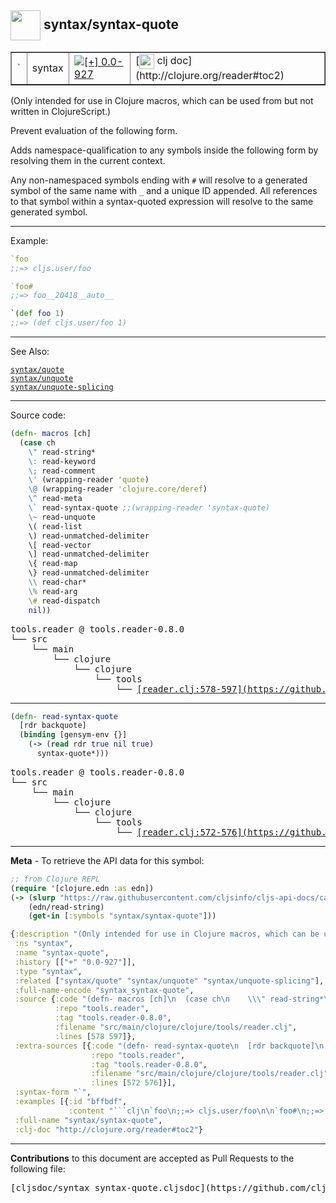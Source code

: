 ## <img width="48px" valign="middle" src="http://i.imgur.com/Hi20huC.png"> syntax/syntax-quote

 <table border="1">
<tr>
<td><samp>`</samp></td>
<td>syntax</td>
<td><a href="https://github.com/cljsinfo/cljs-api-docs/tree/0.0-927"><img valign="middle" alt="[+] 0.0-927" src="https://img.shields.io/badge/+-0.0--927-lightgrey.svg"></a> </td>
<td>
[<img height="24px" valign="middle" src="http://i.imgur.com/1GjPKvB.png"> clj doc](http://clojure.org/reader#toc2)
</td>
</tr>
</table>


(Only intended for use in Clojure macros, which can be used from but not
written in ClojureScript.)

Prevent evaluation of the following form.

Adds namespace-qualification to any symbols inside the following form by
resolving them in the current context.

Any non-namespaced symbols ending with `#` will resolve to a generated symbol
of the same name with `_` and a unique ID appended.  All references to that
symbol within a syntax-quoted expression will resolve to the same generated
symbol.

---

Example:

```clj
`foo
;;=> cljs.user/foo

`foo#
;;=> foo__20418__auto__

`(def foo 1)
;;=> (def cljs.user/foo 1)
```

---

See Also:

[`syntax/quote`](syntax_quote.md)<br>
[`syntax/unquote`](syntax_unquote.md)<br>
[`syntax/unquote-splicing`](syntax_unquote-splicing.md)<br>

---


Source code:

```clj
(defn- macros [ch]
  (case ch
    \" read-string*
    \: read-keyword
    \; read-comment
    \' (wrapping-reader 'quote)
    \@ (wrapping-reader 'clojure.core/deref)
    \^ read-meta
    \` read-syntax-quote ;;(wrapping-reader 'syntax-quote)
    \~ read-unquote
    \( read-list
    \) read-unmatched-delimiter
    \[ read-vector
    \] read-unmatched-delimiter
    \{ read-map
    \} read-unmatched-delimiter
    \\ read-char*
    \% read-arg
    \# read-dispatch
    nil))
```

 <pre>
tools.reader @ tools.reader-0.8.0
└── src
    └── main
        └── clojure
            └── clojure
                └── tools
                    └── <ins>[reader.clj:578-597](https://github.com/clojure/tools.reader/blob/tools.reader-0.8.0/src/main/clojure/clojure/tools/reader.clj#L578-L597)</ins>
</pre>


---

```clj
(defn- read-syntax-quote
  [rdr backquote]
  (binding [gensym-env {}]
    (-> (read rdr true nil true)
      syntax-quote*)))
```

 <pre>
tools.reader @ tools.reader-0.8.0
└── src
    └── main
        └── clojure
            └── clojure
                └── tools
                    └── <ins>[reader.clj:572-576](https://github.com/clojure/tools.reader/blob/tools.reader-0.8.0/src/main/clojure/clojure/tools/reader.clj#L572-L576)</ins>
</pre>

---

__Meta__ - To retrieve the API data for this symbol:

```clj
;; from Clojure REPL
(require '[clojure.edn :as edn])
(-> (slurp "https://raw.githubusercontent.com/cljsinfo/cljs-api-docs/catalog/cljs-api.edn")
    (edn/read-string)
    (get-in [:symbols "syntax/syntax-quote"]))
```

```clj
{:description "(Only intended for use in Clojure macros, which can be used from but not\nwritten in ClojureScript.)\n\nPrevent evaluation of the following form.\n\nAdds namespace-qualification to any symbols inside the following form by\nresolving them in the current context.\n\nAny non-namespaced symbols ending with `#` will resolve to a generated symbol\nof the same name with `_` and a unique ID appended.  All references to that\nsymbol within a syntax-quoted expression will resolve to the same generated\nsymbol.",
 :ns "syntax",
 :name "syntax-quote",
 :history [["+" "0.0-927"]],
 :type "syntax",
 :related ["syntax/quote" "syntax/unquote" "syntax/unquote-splicing"],
 :full-name-encode "syntax_syntax-quote",
 :source {:code "(defn- macros [ch]\n  (case ch\n    \\\" read-string*\n    \\: read-keyword\n    \\; read-comment\n    \\' (wrapping-reader 'quote)\n    \\@ (wrapping-reader 'clojure.core/deref)\n    \\^ read-meta\n    \\` read-syntax-quote ;;(wrapping-reader 'syntax-quote)\n    \\~ read-unquote\n    \\( read-list\n    \\) read-unmatched-delimiter\n    \\[ read-vector\n    \\] read-unmatched-delimiter\n    \\{ read-map\n    \\} read-unmatched-delimiter\n    \\\\ read-char*\n    \\% read-arg\n    \\# read-dispatch\n    nil))",
          :repo "tools.reader",
          :tag "tools.reader-0.8.0",
          :filename "src/main/clojure/clojure/tools/reader.clj",
          :lines [578 597]},
 :extra-sources [{:code "(defn- read-syntax-quote\n  [rdr backquote]\n  (binding [gensym-env {}]\n    (-> (read rdr true nil true)\n      syntax-quote*)))",
                  :repo "tools.reader",
                  :tag "tools.reader-0.8.0",
                  :filename "src/main/clojure/clojure/tools/reader.clj",
                  :lines [572 576]}],
 :syntax-form "`",
 :examples [{:id "bffbdf",
             :content "```clj\n`foo\n;;=> cljs.user/foo\n\n`foo#\n;;=> foo__20418__auto__\n\n`(def foo 1)\n;;=> (def cljs.user/foo 1)\n```"}],
 :full-name "syntax/syntax-quote",
 :clj-doc "http://clojure.org/reader#toc2"}

```

---

__Contributions__ to this document are accepted as Pull Requests to the following file:

 <pre>
[cljsdoc/syntax_syntax-quote.cljsdoc](https://github.com/cljsinfo/cljs-api-docs/blob/master/cljsdoc/syntax_syntax-quote.cljsdoc)
</pre>

